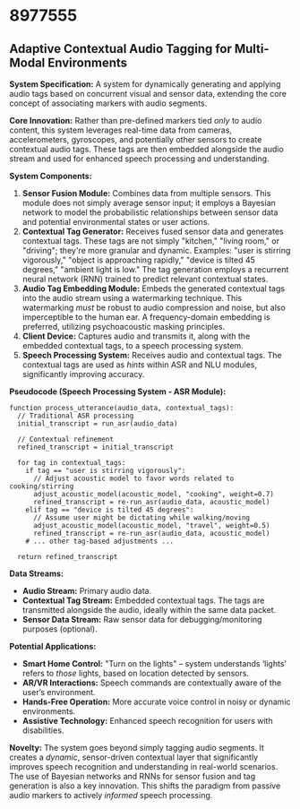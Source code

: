 # 8977555

## Adaptive Contextual Audio Tagging for Multi-Modal Environments

**System Specification:** A system for dynamically generating and applying audio tags based on concurrent visual and sensor data, extending the core concept of associating markers with audio segments.

**Core Innovation:** Rather than pre-defined markers tied *only* to audio content, this system leverages real-time data from cameras, accelerometers, gyroscopes, and potentially other sensors to create contextual audio tags. These tags are then embedded alongside the audio stream and used for enhanced speech processing and understanding.

**System Components:**

1.  **Sensor Fusion Module:**  Combines data from multiple sensors. This module does not simply average sensor input; it employs a Bayesian network to model the probabilistic relationships between sensor data and potential environmental states or user actions.
2.  **Contextual Tag Generator:** Receives fused sensor data and generates contextual tags. These tags are not simply "kitchen," "living room," or "driving"; they're more granular and dynamic. Examples:  "user is stirring vigorously," "object is approaching rapidly," "device is tilted 45 degrees," "ambient light is low."  The tag generation employs a recurrent neural network (RNN) trained to predict relevant contextual states.
3.  **Audio Tag Embedding Module:** Embeds the generated contextual tags into the audio stream using a watermarking technique.  This watermarking *must* be robust to audio compression and noise, but also imperceptible to the human ear. A frequency-domain embedding is preferred, utilizing psychoacoustic masking principles.
4.  **Client Device:**  Captures audio and transmits it, along with the embedded contextual tags, to a speech processing system.
5.  **Speech Processing System:**  Receives audio and contextual tags.  The contextual tags are used as *hints* within ASR and NLU modules, significantly improving accuracy.

**Pseudocode (Speech Processing System - ASR Module):**

```
function process_utterance(audio_data, contextual_tags):
  // Traditional ASR processing
  initial_transcript = run_asr(audio_data)

  // Contextual refinement
  refined_transcript = initial_transcript

  for tag in contextual_tags:
    if tag == "user is stirring vigorously":
      // Adjust acoustic model to favor words related to cooking/stirring
      adjust_acoustic_model(acoustic_model, "cooking", weight=0.7)
      refined_transcript = re-run_asr(audio_data, acoustic_model)
    elif tag == "device is tilted 45 degrees":
      // Assume user might be dictating while walking/moving
      adjust_acoustic_model(acoustic_model, "travel", weight=0.5)
      refined_transcript = re-run_asr(audio_data, acoustic_model)
    # ... other tag-based adjustments ...

  return refined_transcript
```

**Data Streams:**

*   **Audio Stream:** Primary audio data.
*   **Contextual Tag Stream:**  Embedded contextual tags.  The tags are transmitted alongside the audio, ideally within the same data packet.
*   **Sensor Data Stream:** Raw sensor data for debugging/monitoring purposes (optional).

**Potential Applications:**

*   **Smart Home Control:**  "Turn on the lights" – system understands ‘lights’ refers to *those* lights, based on location detected by sensors.
*   **AR/VR Interactions:**  Speech commands are contextually aware of the user’s environment.
*   **Hands-Free Operation:**  More accurate voice control in noisy or dynamic environments.
*   **Assistive Technology:** Enhanced speech recognition for users with disabilities.

**Novelty:** The system goes beyond simply tagging audio segments. It creates a *dynamic*, sensor-driven contextual layer that significantly improves speech recognition and understanding in real-world scenarios. The use of Bayesian networks and RNNs for sensor fusion and tag generation is also a key innovation. This shifts the paradigm from passive audio markers to actively *informed* speech processing.
